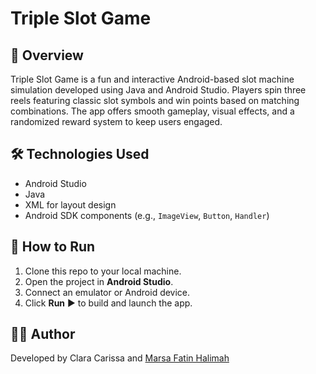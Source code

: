 # Triple Slot Game

## 📌 Overview
Triple Slot Game is a fun and interactive Android-based slot machine simulation developed using Java and Android Studio. Players spin three reels featuring classic slot symbols and win points based on matching combinations. The app offers smooth gameplay, visual effects, and a randomized reward system to keep users engaged.

## 🛠 Technologies Used
- Android Studio
- Java
- XML for layout design
- Android SDK components (e.g., `ImageView`, `Button`, `Handler`)

## 🚀 How to Run
1. Clone this repo to your local machine.
2. Open the project in **Android Studio**.
3. Connect an emulator or Android device.
4. Click **Run** ▶️ to build and launch the app.

## 🙋‍♀️ Author
Developed by Clara Carissa and <a href="https://github.com/marsaafh" target="_blank">Marsa Fatin Halimah</a>
